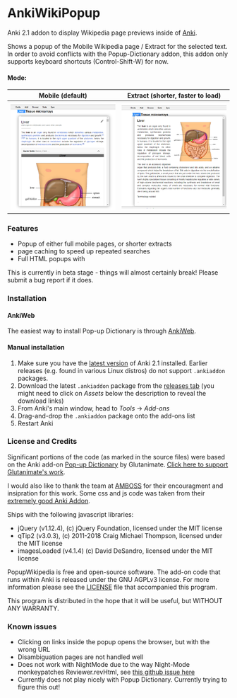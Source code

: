 # AnkiWikiPopup
Anki 2.1 addon to display Wikipedia page previews inside of [Anki](https://apps.ankiweb.net/).



Shows a popup of the Mobile Wikipedia page / Extract for the selected text. In order to avoid conflicts with the Popup-Dictionary addon, this addon only supports keyboard shortcuts (Control-Shift-W) for now. 


#### Mode:
| Mobile (default)             |  Extract (shorter, faster to load) |
:-------------------------:|:-------------------------:
![docs/content_extract.png](docs/content_mobile.png)  |  ![docs/content_extract.png](docs/content_extract.png)

### Features

- Popup of either full mobile pages, or shorter extracts
- page caching to speed up repeated searches
- Full HTML popups with 

This is currently in beta stage - things will almost certainly break! Please submit a bug report if it does.

### Installation

#### AnkiWeb

The easiest way to install Pop-up Dictionary is through [AnkiWeb](https://ankiweb.net/shared/info/395343016).

#### Manual installation

1. Make sure you have the [latest version](https://apps.ankiweb.net/#download) of Anki 2.1 installed. Earlier releases (e.g. found in various Linux distros) do not support `.ankiaddon` packages.
2. Download the latest `.ankiaddon` package from the [releases tab](https://github.com/cfculhane/AnkiPopupWikipedia/releases) (you might need to click on *Assets* below the description to reveal the download links)
3. From Anki's main window, head to *Tools* → *Add-ons*
4. Drag-and-drop the `.ankiaddon` package onto the add-ons list
5. Restart Anki

### License and Credits

Significant portions of the code (as marked in the source files)
 were based on the Anki add-on [Pop-up Dictionary](https://github.com/glutanimate/popup-dictionary/) by Glutanimate. [Click here to support Glutanimate's work](https://glutanimate.com/support-my-work/).

I would also like to thank the team at [AMBOSS](https://www.amboss.com/) for their encouragment and insipration for this work. Some css and js code was taken from their [extremely good Anki Addon](https://www.amboss.com/us/anki-amboss?hp=header).


Ships with the following javascript libraries:
- jQuery (v1.12.4), (c) jQuery Foundation, licensed under the MIT license
- qTip2 (v3.0.3), (c) 2011-2018 Craig Michael Thompson, licensed under the MIT license
- imagesLoaded (v4.1.4) (c) David DeSandro, licensed under the MIT license

PopupWikipedia is free and open-source software. The add-on code that runs within Anki is released under the GNU AGPLv3 license. For more information please see the [LICENSE](https://github.com/cfculhane/AnkiPopupWikipedia/blob/master/LICENSE) file that accompanied this program.

This program is distributed in the hope that it will be useful, but WITHOUT ANY WARRANTY.


### Known issues

- Clicking on links inside the popup opens the browser, but with the wrong URL
- Disambiguation pages are not handled well
- Does not work with NightMode due to the way Night-Mode monkeypatches Reviewer.revHtml, see [this github issue here](https://github.com/krassowski/Anki-Night-Mode/issues/53)
- Currently does not play nicely with Popup Dictionary. Currently trying to figure this out!

